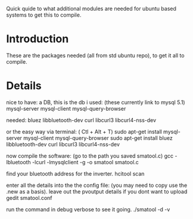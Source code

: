 Quick quide to what additional modules are needed for ubuntu based systems to get this to compile.

# Introduction #

These are the packages needed (all from std ubuntu repo), to get it all to compile.

# Details #

nice to have:
a DB, this is the db i used: (these currently link to mysql 5.1)
mysql-server
mysql-client
mysql-query-browser

needed:
bluez
libbluetooth-dev
curl
libcurl3
libcurl4-nss-dev


or the easy way via terminal: ( Ctl + Alt + T)
sudo apt-get install mysql-server mysql-client mysql-query-browser
sudo apt-get install bluez libbluetooth-dev curl libcurl3 libcurl4-nss-dev


now compile the software: (go to the path you saved smatool.c)
gcc -lbluetooth -lcurl -lmysqlclient -g -o smatool smatool.c

find your bluetooth address for the inverter.
hcitool scan

enter all the details into the the config file: (you may need to copy use the .new as a basis).
leave out the pvoutput details if you dont want to upload
gedit smatool.conf

run the command in debug verbose to see it going.
./smatool -d -v